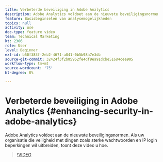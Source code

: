 ```yaml
---
title: Verbeterde beveiliging in Adobe Analytics
description: Adobe Analytics voldoet aan de nieuwste beveiligingsnormen. Als uw organisatie die veiligheid met dingen zoals sterke wachtwoorden en IP login beperkingen wil uitbreiden, zal deze video u tonen hoe.
feature: Basisbeginselen van analysemogelijkheden
topics: null
activity: use
doc-type: feature video
team: Technical Marketing
kt: 2366
role: User
level: Beginner
exl-id: b50f383f-2eb2-4671-a841-0b5b98a7e3db
source-git-commit: 32424f3f2b05952fe4df9ea91dcbe51684cee905
workflow-type: tm+mt
source-wordcount: '75'
ht-degree: 0%

---
```


# Verbeterde beveiliging in Adobe Analytics {#enhancing-security-in-adobe-analytics}

Adobe Analytics voldoet aan de nieuwste beveiligingsnormen. Als uw organisatie die veiligheid met dingen zoals sterke wachtwoorden en IP login beperkingen wil uitbreiden, toont deze video u hoe.

>[!VIDEO](https://video.tv.adobe.com/v/25458/?quality=12)
